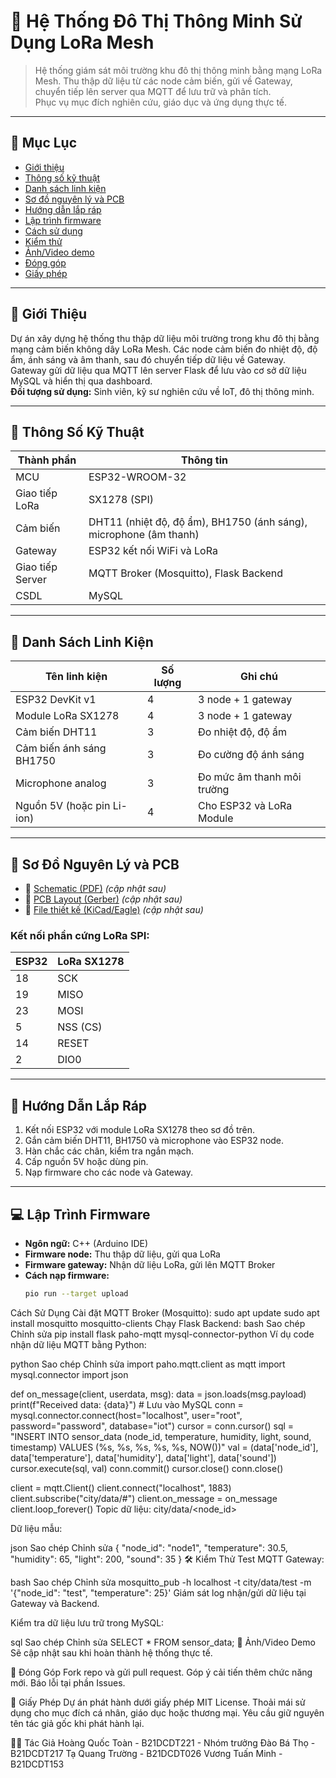 # 🔌 Hệ Thống Đô Thị Thông Minh Sử Dụng LoRa Mesh

> Hệ thống giám sát môi trường khu đô thị thông minh bằng mạng LoRa Mesh. Thu thập dữ liệu từ các node cảm biến, gửi về Gateway, chuyển tiếp lên server qua MQTT để lưu trữ và phân tích.  
> Phục vụ mục đích nghiên cứu, giáo dục và ứng dụng thực tế.

---

## 📑 Mục Lục

- [Giới thiệu](#giới-thiệu)
- [Thông số kỹ thuật](#thông-số-kỹ-thuật)
- [Danh sách linh kiện](#danh-sách-linh-kiện)
- [Sơ đồ nguyên lý và PCB](#sơ-đồ-nguyên-lý-và-pcb)
- [Hướng dẫn lắp ráp](#hướng-dẫn-lắp-ráp)
- [Lập trình firmware](#lập-trình-firmware)
- [Cách sử dụng](#cách-sử-dụng)
- [Kiểm thử](#kiểm-thử)
- [Ảnh/Video demo](#ảnhvideo-demo)
- [Đóng góp](#đóng-góp)
- [Giấy phép](#giấy-phép)

---

## 👋 Giới Thiệu

Dự án xây dựng hệ thống thu thập dữ liệu môi trường trong khu đô thị bằng mạng cảm biến không dây LoRa Mesh. Các node cảm biến đo nhiệt độ, độ ẩm, ánh sáng và âm thanh, sau đó chuyển tiếp dữ liệu về Gateway.  
Gateway gửi dữ liệu qua MQTT lên server Flask để lưu vào cơ sở dữ liệu MySQL và hiển thị qua dashboard.  
**Đối tượng sử dụng:** Sinh viên, kỹ sư nghiên cứu về IoT, đô thị thông minh.

---

## 📐 Thông Số Kỹ Thuật

| Thành phần     | Thông tin                          |
|----------------|------------------------------------|
| MCU            | ESP32-WROOM-32                     |
| Giao tiếp LoRa | SX1278 (SPI)                       |
| Cảm biến       | DHT11 (nhiệt độ, độ ẩm), BH1750 (ánh sáng), microphone (âm thanh) |
| Gateway        | ESP32 kết nối WiFi và LoRa          |
| Giao tiếp Server | MQTT Broker (Mosquitto), Flask Backend |
| CSDL           | MySQL                               |

---

## 🧰 Danh Sách Linh Kiện

| Tên linh kiện           | Số lượng | Ghi chú                     |
|--------------------------|----------|-----------------------------|
| ESP32 DevKit v1           | 4        | 3 node + 1 gateway          |
| Module LoRa SX1278        | 4        | 3 node + 1 gateway          |
| Cảm biến DHT11            | 3        | Đo nhiệt độ, độ ẩm          |
| Cảm biến ánh sáng BH1750  | 3        | Đo cường độ ánh sáng        |
| Microphone analog         | 3        | Đo mức âm thanh môi trường  |
| Nguồn 5V (hoặc pin Li-ion) | 4        | Cho ESP32 và LoRa Module    |

---

## 🔧 Sơ Đồ Nguyên Lý và PCB

- 📎 [Schematic (PDF)](docs/schematic.pdf) *(cập nhật sau)*
- 📎 [PCB Layout (Gerber)](docs/gerber.zip) *(cập nhật sau)*
- 📎 [File thiết kế (KiCad/Eagle)](docs/project.kicad_pcb) *(cập nhật sau)*

### Kết nối phần cứng LoRa SPI:

| ESP32 | LoRa SX1278 |
|-------|-------------|
| 18    | SCK         |
| 19    | MISO        |
| 23    | MOSI        |
| 5     | NSS (CS)    |
| 14    | RESET       |
| 2     | DIO0        |

---

## 🔩 Hướng Dẫn Lắp Ráp

1. Kết nối ESP32 với module LoRa SX1278 theo sơ đồ trên.
2. Gắn cảm biến DHT11, BH1750 và microphone vào ESP32 node.
3. Hàn chắc các chân, kiểm tra ngắn mạch.
4. Cấp nguồn 5V hoặc dùng pin.
5. Nạp firmware cho các node và Gateway.

---

## 💻 Lập Trình Firmware

- **Ngôn ngữ:** C++ (Arduino IDE)
- **Firmware node:** Thu thập dữ liệu, gửi qua LoRa
- **Firmware gateway:** Nhận dữ liệu LoRa, gửi lên MQTT Broker
- **Cách nạp firmware:**
  ```bash
  pio run --target upload
Cách Sử Dụng
Cài đặt MQTT Broker (Mosquitto):
sudo apt update
sudo apt install mosquitto mosquitto-clients
Chạy Flask Backend:
bash
Sao chép
Chỉnh sửa
pip install flask paho-mqtt mysql-connector-python
Ví dụ code nhận dữ liệu MQTT bằng Python:

python
Sao chép
Chỉnh sửa
import paho.mqtt.client as mqtt
import mysql.connector
import json

def on_message(client, userdata, msg):
    data = json.loads(msg.payload)
    print(f"Received data: {data}")
    # Lưu vào MySQL
    conn = mysql.connector.connect(host="localhost", user="root", password="password", database="iot")
    cursor = conn.cursor()
    sql = "INSERT INTO sensor_data (node_id, temperature, humidity, light, sound, timestamp) VALUES (%s, %s, %s, %s, %s, NOW())"
    val = (data['node_id'], data['temperature'], data['humidity'], data['light'], data['sound'])
    cursor.execute(sql, val)
    conn.commit()
    cursor.close()
    conn.close()

client = mqtt.Client()
client.connect("localhost", 1883)
client.subscribe("city/data/#")
client.on_message = on_message
client.loop_forever()
Topic dữ liệu: city/data/<node_id>

Dữ liệu mẫu:

json
Sao chép
Chỉnh sửa
{
  "node_id": "node1",
  "temperature": 30.5,
  "humidity": 65,
  "light": 200,
  "sound": 35
}
🛠️ Kiểm Thử
Test MQTT Gateway:

bash
Sao chép
Chỉnh sửa
mosquitto_pub -h localhost -t city/data/test -m '{"node_id": "test", "temperature": 25}'
Giám sát log nhận/gửi dữ liệu tại Gateway và Backend.

Kiểm tra dữ liệu lưu trữ trong MySQL:

sql
Sao chép
Chỉnh sửa
SELECT * FROM sensor_data;
📸 Ảnh/Video Demo
Sẽ cập nhật sau khi hoàn thành hệ thống thực tế.

🤝 Đóng Góp
Fork repo và gửi pull request.
Góp ý cải tiến thêm chức năng mới.
Báo lỗi tại phần Issues.

📜 Giấy Phép
Dự án phát hành dưới giấy phép MIT License.
Thoải mái sử dụng cho mục đích cá nhân, giáo dục hoặc thương mại.
Yêu cầu giữ nguyên tên tác giả gốc khi phát hành lại.

👨‍💻 Tác Giả
Hoàng Quốc Toàn - B21DCDT221 - Nhóm trưởng
Đào Bá Thọ - B21DCDT217
Tạ Quang Trường - B21DCDT026
Vương Tuấn Minh - B21DCDT153
